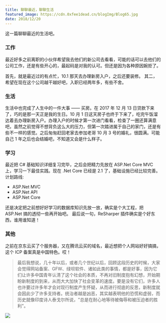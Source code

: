```yaml
---
title: 聊聊最近，聊聊生活
featured_image: https://cdn.0xfee1dead.cn/blogImg/Blog65.jpg
date: 2018/12/20
---
```


这一篇聊聊最近的生活吧。

### 工作
最近好多之前离职的小伙伴希望我去他们的新公司去看看，可能的话可以去他们的公司工作，还是有些开心的，最起码是对我的认可。但还是因为各种原因婉拒了。

首先，就是最近过的有点忙，10.1 那天去办理新房入户，之后还要装修。
其二，希望在现在这个公司越干越好吧，入职已经两年多，有些不舍。

### 生活
生活中也完成了人生中的一件大事 —— 买房。在 2017 年 12 月 13 日贷款下来了，巧的是那一天正是我的生日。10 月 1 日这天房子也终于下来了，吃完午饭溜达着去办理新房入户。办理入户的时候才第一次进门看看，检查了一圈还算满意吧，虽然之前觉得不想背负这么大的压力，但第一次踏进属于自己的家门，还是有些不一样的感觉。之后匆匆赶回老家去参加老哥 10 月 3 号的婚礼，很圆满。可能自己 1 年之后也会结婚吧，不知道又会是什么样子。

### 学习
最近把 C# 基础知识详细复习完毕，之后会把精力先放在 ASP.Net Core MVC 上，学习一下最佳实践。现在 .Net Core 已经是 2.1 了，基础设施已经比较完善。
计划路线: 
- ASP.Net MVC
- ASP.Net API
- ASP.Net Core

还是决定把之前想好好学习的数据库知识先放一放，确实是个大工程，把 ASP.Net 搞的透彻一些再开始吧。
最后说一句，ReSharper 插件确实是个好东西，谁用谁知道！

### 其他
之前在京东云买了个服务器，又在腾讯云买的域名，最近想把个人网站好好搞搞，这个 ICP 备案真是中国特色。哎！

> 最后我想说，几十年以后，或者几个世纪以后，回顾这段历史的时候，大家会觉得网站备案、GFW、绿坝软件、诸如此类的事情，都是好事，因为它们让许多中国青年认清了这个社会的本质，不再对旧制度抱有幻想，开始期盼新制度的到来，从而大大加快了社会变革的速度。要是没有它们，许多人也许要过许多年才会对现行制度产生怀疑，从而进行彻底的反思，新制度就会因此少了许多支持者。统治者越是凶恶，其实越表明他的恐慌和虚弱，而历史就像印度诗人泰戈尔所说，"总是在耐心地等待被侮辱和被压迫者的胜利"。

![](https://cdn.0xfee1dead.cn/contentImg/other/other1.jpg)